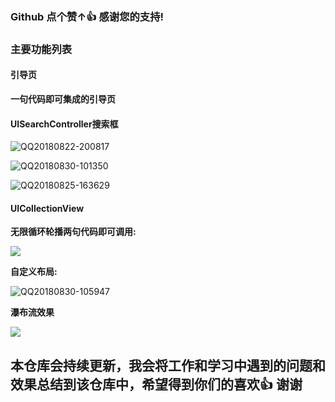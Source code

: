 ### Github 点个赞↑👍 感谢您的支持!
### 主要功能列表

#### 引导页
**一句代码即可集成的引导页**

#### UISearchController搜索框

![QQ20180822-200817](http://om62rgcp0.bkt.clouddn.com/QQ20180822-200817.gif)

![QQ20180830-101350](http://om62rgcp0.bkt.clouddn.com/QQ20180830-101350.gif)

![QQ20180825-163629](http://om62rgcp0.bkt.clouddn.com/QQ20180825-163629.gif)

#### UICollectionView

**无限循环轮播两句代码即可调用:**

![](http://om62rgcp0.bkt.clouddn.com/15355979341848.jpg)

**自定义布局:**

![QQ20180830-105947](http://om62rgcp0.bkt.clouddn.com/QQ20180830-105947.gif)


**瀑布流效果**

![](http://om62rgcp0.bkt.clouddn.com/15355982569381.jpg)


## 本仓库会持续更新，我会将工作和学习中遇到的问题和效果总结到该仓库中，希望得到你们的喜欢👍 谢谢


